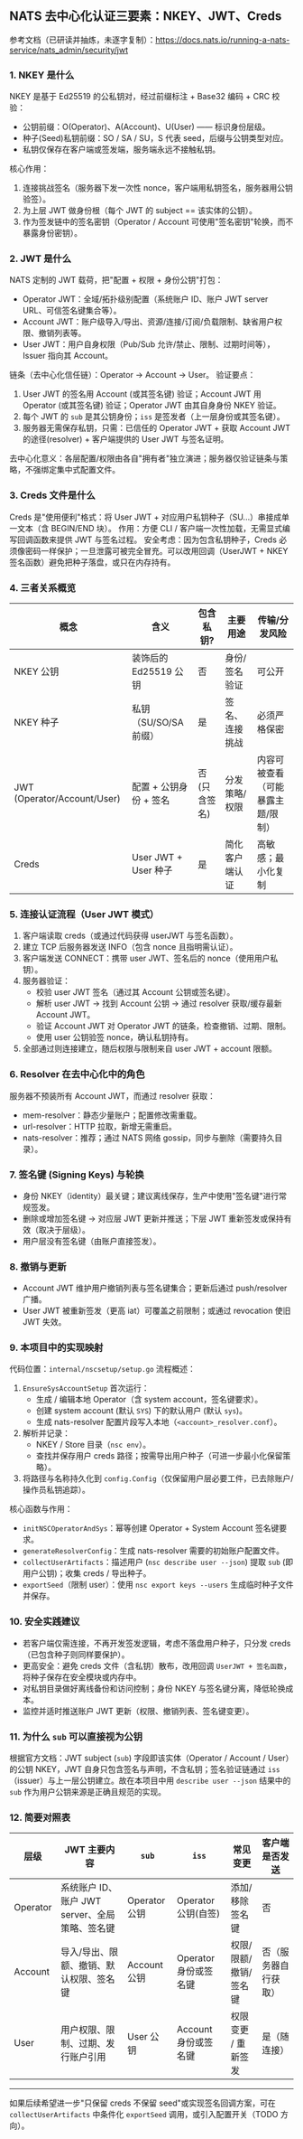 ## NATS 去中心化认证三要素：NKEY、JWT、Creds

参考文档（已研读并抽炼，未逐字复制）：https://docs.nats.io/running-a-nats-service/nats_admin/security/jwt

### 1. NKEY 是什么
NKEY 是基于 Ed25519 的公私钥对，经过前缀标注 + Base32 编码 + CRC 校验：
* 公钥前缀：O(Operator)、A(Account)、U(User) —— 标识身份层级。
* 种子(Seed)私钥前缀：SO / SA / SU，S 代表 seed，后缀与公钥类型对应。
* 私钥仅保存在客户端或签发端，服务端永远不接触私钥。

核心作用：
1. 连接挑战签名（服务器下发一次性 nonce，客户端用私钥签名，服务器用公钥验签）。
2. 为上层 JWT 做身份根（每个 JWT 的 subject == 该实体的公钥）。
3. 作为签发链中的签名密钥（Operator / Account 可使用"签名密钥"轮换，而不暴露身份密钥）。

### 2. JWT 是什么
NATS 定制的 JWT 载荷，把"配置 + 权限 + 身份公钥"打包：
* Operator JWT：全域/拓扑级别配置（系统账户 ID、账户 JWT server URL、可信签名键集合等）。
* Account JWT：账户级导入/导出、资源/连接/订阅/负载限制、缺省用户权限、撤销列表等。
* User JWT：用户自身权限（Pub/Sub 允许/禁止、限制、过期时间等），Issuer 指向其 Account。

链条（去中心化信任链）：Operator -> Account -> User。
验证要点：
1. User JWT 的签名用 Account (或其签名键) 验证；Account JWT 用 Operator (或其签名键) 验证；Operator JWT 由其自身身份 NKEY 验证。
2. 每个 JWT 的 `sub` 是其公钥身份；`iss` 是签发者（上一层身份或其签名键）。
3. 服务器无需保存私钥，只需：已信任的 Operator JWT + 获取 Account JWT 的途径(resolver) + 客户端提供的 User JWT 与签名证明。

去中心化意义：各层配置/权限由各自"拥有者"独立演进；服务器仅验证链条与策略，不强绑定集中式配置文件。

### 3. Creds 文件是什么
Creds 是"使用便利"格式：将 User JWT + 对应用户私钥种子（SU...）串接成单一文本（含 BEGIN/END 块）。
作用：方便 CLI / 客户端一次性加载，无需显式编写回调函数来提供 JWT 与签名过程。
安全考虑：因为包含私钥种子，Creds 必须像密码一样保护；一旦泄露可被完全冒充。可以改用回调（UserJWT + NKEY 签名函数）避免把种子落盘，或只在内存持有。

### 4. 三者关系概览
| 概念 | 含义 | 包含私钥? | 主要用途 | 传输/分发风险 |
|------|------|-----------|----------|---------------|
| NKEY 公钥 | 装饰后的 Ed25519 公钥 | 否 | 身份/签名验证 | 可公开 |
| NKEY 种子 | 私钥（SU/SO/SA 前缀） | 是 | 签名、连接挑战 | 必须严格保密 |
| JWT (Operator/Account/User) | 配置 + 公钥身份 + 签名 | 否(只含签名) | 分发策略/权限 | 内容可被查看（可能暴露主题/限制） |
| Creds | User JWT + User 种子 | 是 | 简化客户端认证 | 高敏感；最小化复制 |

### 5. 连接认证流程（User JWT 模式）
1. 客户端读取 creds（或通过代码获得 userJWT 与签名函数）。
2. 建立 TCP 后服务器发送 INFO（包含 nonce 且指明需认证）。
3. 客户端发送 CONNECT：携带 user JWT、签名后的 nonce（使用用户私钥）。
4. 服务器验证：
	* 校验 user JWT 签名（通过其 Account 公钥或签名键）。
	* 解析 user JWT -> 找到 Account 公钥 -> 通过 resolver 获取/缓存最新 Account JWT。
	* 验证 Account JWT 对 Operator JWT 的链条，检查撤销、过期、限制。
	* 使用 user 公钥验签 nonce，确认私钥持有。
5. 全部通过则连接建立，随后权限与限制来自 user JWT + account 限额。

### 6. Resolver 在去中心化中的角色
服务器不预装所有 Account JWT，而通过 resolver 获取：
* mem-resolver：静态少量账户；配置修改需重载。
* url-resolver：HTTP 拉取，新增无需重启。
* nats-resolver：推荐；通过 NATS 网络 gossip，同步与删除（需要持久目录）。

### 7. 签名键 (Signing Keys) 与轮换
* 身份 NKEY（identity）最关键；建议离线保存，生产中使用"签名键"进行常规签发。
* 删除或增加签名键 -> 对应层 JWT 更新并推送；下层 JWT 重新签发或保持有效（取决于层级）。
* 用户层没有签名键（由账户直接签发）。

### 8. 撤销与更新
* Account JWT 维护用户撤销列表与签名键集合；更新后通过 push/resolver 广播。
* User JWT 被重新签发（更高 iat）可覆盖之前限制；或通过 revocation 使旧 JWT 失效。

### 9. 本项目中的实现映射
代码位置：`internal/nscsetup/setup.go`
流程概述：
1. `EnsureSysAccountSetup` 首次运行：
	* 生成 / 编辑本地 Operator（含 system account，签名键要求）。
	* 创建 system account (默认 `SYS`) 下的默认用户 (默认 `sys`)。
	* 生成 nats-resolver 配置片段写入本地（`<account>_resolver.conf`）。
2. 解析并记录：
	* NKEY / Store 目录（`nsc env`）。
	* 查找并保存用户 creds 路径；按需导出用户种子（可进一步最小化保留策略）。
3. 将路径与名称持久化到 `config.Config`（仅保留用户层必要工件，已去除账户/操作员私钥追踪）。

核心函数与作用：
* `initNSCOperatorAndSys`：幂等创建 Operator + System Account 签名键要求。
* `generateResolverConfig`：生成 nats-resolver 需要的初始账户配置文件。
* `collectUserArtifacts`：描述用户 (`nsc describe user --json`) 提取 `sub` (即用户公钥)；收集 creds / 导出种子。
* `exportSeed`（限制 user）：使用 `nsc export keys --users` 生成临时种子文件并保存。

### 10. 安全实践建议
* 若客户端仅需连接，不再开发签发逻辑，考虑不落盘用户种子，只分发 creds（已包含种子则同样要保护）。
* 更高安全：避免 creds 文件（含私钥）散布，改用回调 `UserJWT + 签名函数`，将种子保存在安全模块或内存中。
* 对私钥目录做好离线备份和访问控制；身份 NKEY 与签名键分离，降低轮换成本。
* 监控并适时推送账户 JWT 更新（权限、撤销列表、签名键变更）。

### 11. 为什么 `sub` 可以直接视为公钥
根据官方文档：JWT subject (`sub`) 字段即该实体（Operator / Account / User）的公钥 NKEY，JWT 自身只包含签名与声明，不含私钥；签名验证链通过 `iss`（issuer）与上一层公钥建立。故在本项目中用 `describe user --json` 结果中的 `sub` 作为用户公钥来源是正确且规范的实现。

### 12. 简要对照表
| 层级 | JWT 主要内容 | `sub` | `iss` | 常见变更 | 客户端是否发送 |
|------|--------------|-------|-------|---------|----------------|
| Operator | 系统账户 ID、账户 JWT server、全局策略、签名键 | Operator 公钥 | Operator 公钥(自签) | 添加/移除签名键 | 否 |
| Account | 导入/导出、限额、撤销、默认权限、签名键 | Account 公钥 | Operator 身份或签名键 | 权限/限额/撤销/签名键 | 否（服务器自行获取） |
| User | 用户权限、限制、过期、发行账户引用 | User 公钥 | Account 身份或签名键 | 权限变更 / 重新签发 | 是（随连接） |

---
如果后续希望进一步"只保留 creds 不保留 seed"或实现签名回调方案，可在 `collectUserArtifacts` 中条件化 `exportSeed` 调用，或引入配置开关（TODO 方向）。
